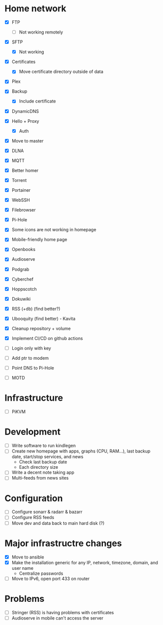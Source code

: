 # Home network

- [X] FTP
  - [ ] Not working remotely
- [X] SFTP
  - [X] Not working
- [X] Certificates
  - [X] Move certificate directory outside of data
- [X] Plex
- [X] Backup
  - [X] Include certificate
- [X] DynamicDNS
- [X] Hello + Proxy
  - [X] Auth
- [X] Move to master
- [X] DLNA
- [X] MQTT
- [X] Better homer
- [X] Torrent
- [X] Portainer
- [X] WebSSH
- [X] Filebrowser
- [X] Pi-Hole
- [X] Some icons are not working in homepage
- [X] Mobile-friendly home page

- [X] Openbooks
- [X] Audioserve
- [X] Podgrab
- [X] Cyberchef
- [X] Hoppscotch
- [X] Dokuwiki

- [X] RSS (+db) (find better?)
- [X] Ubooquity (find better) - Kavita

- [X] Cleanup repository + volume

- [X] Implement CI/CD on github actions
- [ ] Login only with key

- [ ] Add ptr to modem
- [ ] Point DNS to Pi-Hole

- [ ] MOTD

# Infrastructure

- [ ] PiKVM

# Development

- [ ] Write software to run kindlegen
- [ ] Create new homepage with apps, graphs (CPU, RAM...), last backup date, start/stop services, and news
  - Check last backup date
  - Each directory size
- [ ] Write a decent note taking app
- [ ] Multi-feeds from news sites

# Configuration

- [ ] Configure sonarr & radarr & bazarr
- [ ] Configure RSS feeds
- [ ] Move dev and data back to main hard disk (?)

# Major infrastructre changes

- [X] Move to ansible
- [X] Make the installation generic for any IP, network, timezone, domain, and user name
  - Centralize passwords
- [ ] Move to IPv6, open port 433 on router

# Problems

- [ ] Stringer (RSS) is having problems with certificates
- [ ] Audioserve in mobile can't access the server
